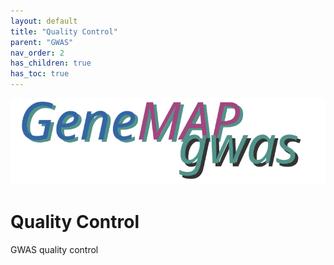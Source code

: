 ```yaml
---
layout: default
title: "Quality Control"
parent: "GWAS"
nav_order: 2
has_children: true
has_toc: true
---
```


<span align="center"><img src="../assets/img/genemap-gwas.svg"></span>


# Quality Control

GWAS quality control